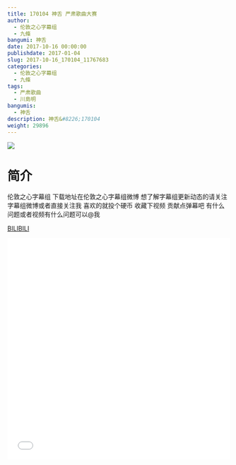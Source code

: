 ```yaml
---
title: 170104 神舌 严肃歌曲大赛
author: 
  - 伦敦之心字幕组
  - 九條
bangumi: 神舌
date: 2017-10-16 00:00:00
publishdate: 2017-01-04
slug: 2017-10-16_170104_11767683
categories: 
  - 伦敦之心字幕组
  - 九條
tags: 
  - 严肃歌曲
  - 川島明
bangumis: 
  - 神舌
description: 神舌&#8226;170104
weight: 29896
---
```


![](https://i.imgur.com/Wcwix1m.jpg)

# 简介  
伦敦之心字幕组
下载地址在伦敦之心字幕组微博 想了解字幕组更新动态的请关注字幕组微博或者直接关注我 喜欢的就投个硬币 收藏下视频 贡献点弹幕吧 有什么问题或者视频有什么问题可以@我

  [BILIBILI](https://www.bilibili.com/video/av11767683/)


<div class="vcontainer">  <iframe class='video' src="//www.bilibili.com/blackboard/player.html?cid=19433044&aid=11767683" width="100%" height="500" frameborder="0" allowfullscreen="allowfullscreen"></iframe></div>
